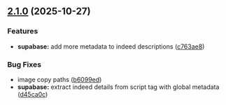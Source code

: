 

## [2.1.0](https://github.com/beastx-ro/first2apply/compare/v2.0.0.3...v2.1.0) (2025-10-27)


### Features

* **supabase:** add more metadata to indeed descriptions ([c763ae8](https://github.com/beastx-ro/first2apply/commit/c763ae84188fb8001d596cc643431e2a1e67c4d5))


### Bug Fixes

* image copy paths ([b6099ed](https://github.com/beastx-ro/first2apply/commit/b6099ed5113cef60ceec86bbd7c38af5931eaad5))
* **supabase:** extract indeed details from script tag with global metadata ([d45ca0c](https://github.com/beastx-ro/first2apply/commit/d45ca0c004e531a8fe1a617f7051a14ae452138d))
